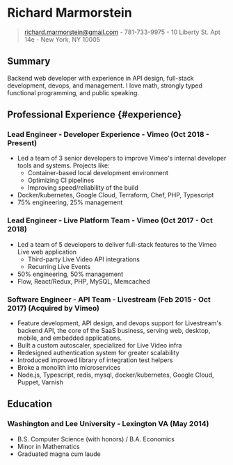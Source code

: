 # Richard Marmorstein

> richard.marmorstein@gmail.com -
> 781-733-9975 -
> 10 Liberty St. Apt 14e -
> New York, NY 10005

## Summary

Backend web developer with experience in API design, full-stack development, devops, and management. I love math, strongly typed functional programming, and public speaking.

## Professional Experience {#experience}

### Lead Engineer - Developer Experience - Vimeo (Oct 2018 - Present)
  - Led a team of 3 senior developers to improve Vimeo's internal
    developer tools and systems. Projects like:
      * Container-based local development environment
      * Optimizing CI pipelines
      * Improving speed/reliability of the build
  - Docker/kubernetes, Google Cloud, Terraform, Chef, PHP, Typescript
  - 75% engineering, 25% management

### Lead Engineer - Live Platform Team - Vimeo (Oct 2017 - Oct 2018)
  - Led a team of 5 developers to deliver full-stack features to the Vimeo Live
    web application
    * Third-party Live Video API integrations
    * Recurring Live Events
  - 50% engineering, 50% management
  - Flow, React/Redux, PHP, MySQL, Memcached 

### Software Engineer - API Team - Livestream (Feb 2015 - Oct 2017) (Acquired by Vimeo)
  - Feature development, API design, and devops support for Livestream's backend API, the core of the SaaS business, serving web, desktop, mobile, and embedded applications.
  - Built a custom autoscaler, specialized for Live Video infra
  - Redesigned authentication system for greater scalability
  - Introduced improved library of integration test helpers
  - Broke a monolith into microservices
  - Node.js, Typescript, redis, mysql, docker/kubernetes, Google Cloud, Puppet, Varnish

## Education

### Washington and Lee University - Lexington VA (May 2014)

- B.S. Computer Science (with honors) / B.A. Economics
- Minor in Mathematics
- Graduated magna cum laude

